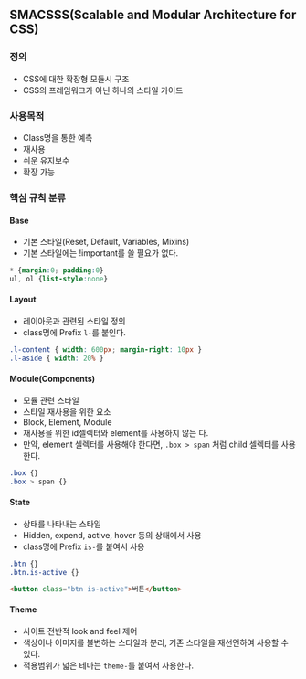## SMACSSS(Scalable and Modular Architecture for CSS)
### 정의
- CSS에 대한 확장형 모듈시 구조
- CSS의 프레임워크가 아닌 하나의 스타일 가이드

### 사용목적
- Class명을 통한 예측
- 재사용
- 쉬운 유지보수
- 확장 가능

### 핵심 규칙 분류
#### Base
- 기본 스타일(Reset, Default, Variables, Mixins)
- 기본 스타일에는 !important를 쓸 필요가 없다.
```css
* {margin:0; padding:0}
ul, ol {list-style:none}
```

#### Layout
- 레이아웃과 관련된 스타일 정의
- class명에 Prefix `l-`를 붙인다.
```css
.l-content { width: 600px; margin-right: 10px }
.l-aside { width: 20% }
```

#### Module(Components)
- 모듈 관련 스타일
- 스타일 재사용을 위한 요소
- Block, Element, Module
- 재사용을 위한 id셀렉터와 element를 사용하지 않는 다.
- 만약, element 셀렉터를 사용해야 한다면, `.box > span` 처럼 child 셀렉터를 사용한다.
```css
.box {}
.box > span {}
```

#### State
- 상태를 나타내는 스타일
- Hidden, expend, active, hover 등의 상태에서 사용
- class명에 Prefix `is-`를 붙여서 사용
```css
.btn {}
.btn.is-active {}
```
```html
<button class="btn is-active">버튼</button>
```

#### Theme
- 사이트 전반적 look and feel 제어
- 색상이나 이미지를 불변하는 스타일과 분리, 기존 스타일을 재선언하여 사용할 수 있다.
- 적용범위가 넓은 테마는 `theme-`를 붙여서 사용한다.
